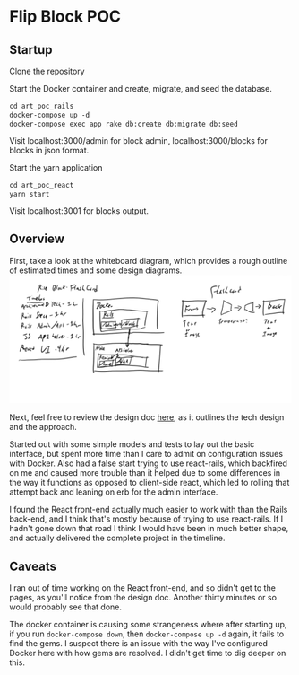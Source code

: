 # Flip Block POC
## Startup
Clone the repository

Start the Docker container and create, migrate, and seed the database.
```
cd art_poc_rails
docker-compose up -d
docker-compose exec app rake db:create db:migrate db:seed
```
Visit localhost:3000/admin for block admin, localhost:3000/blocks for blocks in json format.

Start the yarn application
```
cd art_poc_react
yarn start
```
Visit localhost:3001 for blocks output.

## Overview
First, take a look at the whiteboard diagram, which provides a rough outline of estimated times and some design diagrams.
![whiteboard image](Rise-Whiteboard.png)

Next, feel free to review the design doc [here](https://github.com/byrdsd/art_poc/issues/1), as it outlines the tech design and the approach.

Started out with some simple models and tests to lay out the basic interface, but spent more time than I care to admit on configuration issues with Docker. Also had a false start trying to use react-rails, which backfired on me and caused more trouble than it helped due to some differences in the way it functions as opposed to client-side react, which led to rolling that attempt back and leaning on erb for the admin interface.

I found the React front-end actually much easier to work with than the Rails back-end, and I think that's mostly because of trying to use react-rails. If I hadn't gone down that road I think I would have been in much better shape, and actually delivered the complete project in the timeline.

## Caveats
I ran out of time working on the React front-end, and so didn't get to the pages, as you'll notice from the design doc. Another thirty minutes or so would probably see that done.

The docker container is causing some strangeness where after starting up, if you run `docker-compose down`, then `docker-compose up -d` again, it fails to find the gems. I suspect there is an issue with the way I've configured Docker here with how gems are resolved. I didn't get time to dig deeper on this.

